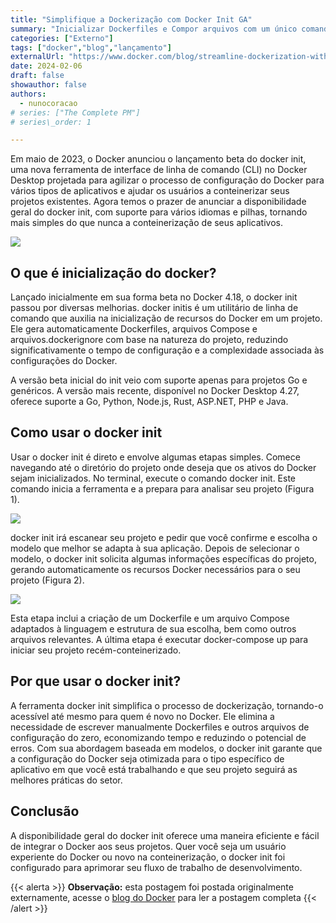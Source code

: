 ```yaml
---
title: "Simplifique a Dockerização com Docker Init GA"
summary: "Inicializar Dockerfiles e Compor arquivos com um único comando CLI"
categories: ["Externo"]
tags: ["docker","blog","lançamento"]
externalUrl: "https://www.docker.com/blog/streamline-dockerization-with-docker-init-ga/"
date: 2024-02-06
draft: false
showauthor: false
authors:
  - nunocoracao
# series: ["The Complete PM"]
# series\_order: 1

---
```

Em maio de 2023, o Docker anunciou o lançamento beta do docker init, uma nova ferramenta de interface de linha de comando (CLI) no Docker Desktop projetada para agilizar o processo de configuração do Docker para vários tipos de aplicativos e ajudar os usuários a conteinerizar seus projetos existentes. Agora temos o prazer de anunciar a disponibilidade geral do docker init, com suporte para vários idiomas e pilhas, tornando mais simples do que nunca a conteinerização de seus aplicativos.


<img src="feature.webp"/>


## O que é inicialização do docker?
Lançado inicialmente em sua forma beta no Docker 4.18, o docker init passou por diversas melhorias. docker initis é um utilitário de linha de comando que auxilia na inicialização de recursos do Docker em um projeto. Ele gera automaticamente Dockerfiles, arquivos Compose e arquivos.dockerignore com base na natureza do projeto, reduzindo significativamente o tempo de configuração e a complexidade associada às configurações do Docker.

A versão beta inicial do init veio com suporte apenas para projetos Go e genéricos. A versão mais recente, disponível no Docker Desktop 4.27, oferece suporte a Go, Python, Node.js, Rust, ASP.NET, PHP e Java.

## Como usar o docker init
Usar o docker init é direto e envolve algumas etapas simples. Comece navegando até o diretório do projeto onde deseja que os ativos do Docker sejam inicializados. No terminal, execute o comando docker init. Este comando inicia a ferramenta e a prepara para analisar seu projeto (Figura 1).


<img src="img/img1.webp"/>


docker init irá escanear seu projeto e pedir que você confirme e escolha o modelo que melhor se adapta à sua aplicação. Depois de selecionar o modelo, o docker init solicita algumas informações específicas do projeto, gerando automaticamente os recursos Docker necessários para o seu projeto (Figura 2).

<img src="img/img2.webp"/>

Esta etapa inclui a criação de um Dockerfile e um arquivo Compose adaptados à linguagem e estrutura de sua escolha, bem como outros arquivos relevantes. A última etapa é executar docker-compose up para iniciar seu projeto recém-conteinerizado.

## Por que usar o docker init?
A ferramenta docker init simplifica o processo de dockerização, tornando-o acessível até mesmo para quem é novo no Docker. Ele elimina a necessidade de escrever manualmente Dockerfiles e outros arquivos de configuração do zero, economizando tempo e reduzindo o potencial de erros. Com sua abordagem baseada em modelos, o docker init garante que a configuração do Docker seja otimizada para o tipo específico de aplicativo em que você está trabalhando e que seu projeto seguirá as melhores práticas do setor.

## Conclusão
A disponibilidade geral do docker init oferece uma maneira eficiente e fácil de integrar o Docker aos seus projetos. Quer você seja um usuário experiente do Docker ou novo na conteinerização, o docker init foi configurado para aprimorar seu fluxo de trabalho de desenvolvimento.

{{< alerta >}}
**Observação:** esta postagem foi postada originalmente externamente, acesse o [blog do Docker](https://www.docker.com/blog/streamline-dockerization-with-docker-init-ga/) para ler a postagem completa
{{< /alert >}}